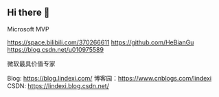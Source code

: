 ## Hi there 👋

Microsoft MVP

https://space.bilibili.com/370266611
https://github.com/HeBianGu
https://blog.csdn.net/u010975589

微软最具价值专家

Blog: https://blog.lindexi.com/
博客园：https://www.cnblogs.com/lindexi
CSDN: https://lindexi.blog.csdn.net/

<!--
**HeBianGu/HeBianGu** is a ✨ _special_ ✨ repository because its `README.md` (this file) appears on your GitHub profile.

Here are some ideas to get you started:

- 🔭 I’m currently working on ...
- 🌱 I’m currently learning ...
- 👯 I’m looking to collaborate on ...
- 🤔 I’m looking for help with ...
- 💬 Ask me about ...
- 📫 How to reach me: ...
- 😄 Pronouns: ...
- ⚡ Fun fact: ...
-->
